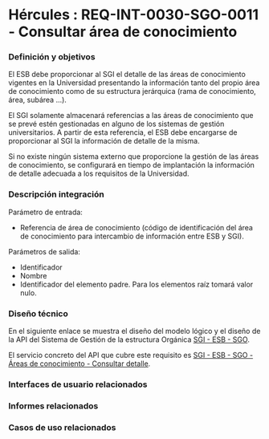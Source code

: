 # Hércules : REQ\-INT\-0030\-SGO\-0011 \- Consultar área de conocimiento







### Definición y objetivos

El ESB debe proporcionar al SGI el detalle de las áreas de conocimiento vigentes en la Universidad presentando la información tanto del propio área de conocimiento como de su estructura jerárquica (rama de conocimiento, área, subárea ...).

El SGI solamente almacenará referencias a las áreas de conocimiento que se prevé estén gestionadas en alguno de los sistemas de gestión universitarios. A partir de esta referencia, el ESB debe encargarse de proporcionar al SGI la información de detalle de la misma.

Si no existe ningún sistema externo que proporcione la gestión de las áreas de conocimiento, se configurará en tiempo de implantación la información de detalle adecuada a los requisitos de la Universidad.

  








### Descripción integración

Parámetro de entrada:

* Referencia de área de conocimiento (código de identificación del área de conocimiento para intercambio de información entre ESB y SGI).

Parámetros de salida: 

* Identificador
* Nombre
* Identificador del elemento padre. Para los elementos raíz tomará valor nulo.

### Diseño técnico

En el siguiente enlace se muestra el diseño del modelo lógico y el diseño de la API del Sistema de Gestión de la estructura Orgánica [SGI \- ESB \- SGO](https://confluence.um.es/confluence/display/HERCULES/SGI+-+ESB+-+SGO "https://confluence.um.es/confluence/display/HERCULES/SGI+-+ESB+-+SGO").

El servicio concreto del API que cubre este requisito es [SGI \- ESB \- SGO \- Áreas de conocimiento \- Consultar detalle](/hercules/sgi-sistema-de-gestion-de-investigacion/diseno/componentes/sgi-esb/sgi-esb-sgo/sgi-esb-sgo-areas-de-conocimiento-consultar-detalle.md "/hercules/sgi-sistema-de-gestion-de-investigacion/diseno/componentes/sgi-esb/sgi-esb-sgo/sgi-esb-sgo-areas-de-conocimiento-consultar-detalle.md").

  








### Interfaces de usuario relacionados







### Informes relacionados







### Casos de uso relacionados









